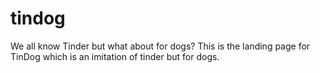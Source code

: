 # tindog
We all know Tinder but what about for dogs? This is the landing page for TinDog which is an imitation of tinder but for dogs. 
